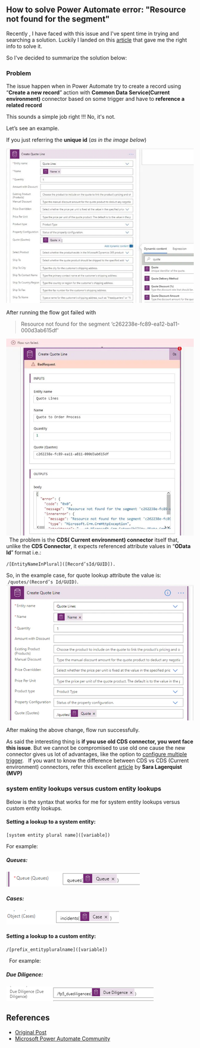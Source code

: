 ## How to solve Power Automate error: "Resource not found for the segment"

Recently , I have faced with this issue and I've spent time in trying and searching a solution. Luckily I landed on this [article](https://powerofpowerplatform.com/resource-not-found-for-the-segment-issue-in-power-automate-microsoft-flow/) that gave me the right info to solve it.

So I've decided to summarize the solution below:

### Problem

The issue happen when in Power Automate try to create a record using “**Create a new record**” action with **Common Data Service(Current environment)** connector based on some trigger and have to **reference a related record**

This sounds a simple job right !!! No, it's not.

Let’s see an example.

If you just referring the **unique id** (_as in the image below_)

![img_p1_1](.../../../assets/power-automate-referring-entity/img_p1_1.png)


After running the flow  got failed with
>
> Resource not found for the segment ‘c262238e-fc89-ea12-ba11-000d3ab615df'
>


![img_p2_1](.../../../assets/power-automate-referring-entity/img_p2_1.png)
 
The problem is the **CDS( Current environment) connector** itself that, unlike the **CDS Connector**, it expects referenced attribute values in “**OData Id**” format i.e.:
```
/[EntityNameInPlural]([Record’sId/GUID]).
```

So, in the example case, for quote lookup attribute the value is:  `/quotes/(Record’s Id/GUID)`.
 
![img_p3_1](.../../../assets/power-automate-referring-entity/img_p3_1.png)
>


After making the above change, flow run successfully.


As said the interesting thing is **if you use old CDS connector, you wont face this issue**. But we cannot be compromised to use old one cause the new connector gives us lot of advantages, like the option to [configure multiple trigger](https://powerofpowerplatform.com/when-a-record-is-created-updated-or-deleted-trigger-for-cds-power-automate/).
 
If you want to know the difference between CDS vs CDS (Current environment) connectors, refer this excellent [article](https://saralagerquist.com/2019/12/15/cds-vs-cds-what-connector-should-i-use-in-power-automate/) by **Sara Lagerquist (MVP)**
 
### system entity lookups versus custom entity lookups

Below is the syntax that works for me for system entity lookups versus custom entity lookups. 
 
#### Setting a lookup to a system entity:

``` 
[system entity plural name]([variable])
```

For example:

##### Queues: 

![img_p7_2](.../../../assets/power-automate-referring-entity/img_p7_2.png)

##### Cases:

![img_p8_1](.../../../assets/power-automate-referring-entity/img_p8_1.png)


#### Setting a lookup to a custom entity:

```
/[prefix_entitypluralname]([variable])
```
 
For example:

##### Due Diligence: 

![img_p8_4](.../../../assets/power-automate-referring-entity/img_p8_4.png)


## References

* [Original Post](https://powerofpowerplatform.com/resource-not-found-for-the-segment-issue-in-power-automate-microsoft-flow/)
* [Microsoft Power Automate Community ](https://powerusers.microsoft.com/t5/Power-Automate-Community-Blog/Resource-not-found-for-the-segment-issue-in-Power-Automate/ba-p/552837)
